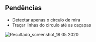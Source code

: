 ## Pendências
- Detectar apenas o circulo de mira
- Traçar linhas do circulo até as caçapas

![Resultado_screenshot_18 05 2020](https://user-images.githubusercontent.com/33843748/82271852-4c500480-994f-11ea-9f69-35192ac4fc06.png)
